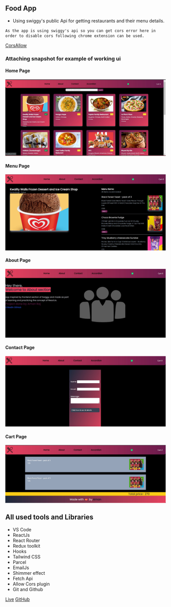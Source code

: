 ## Food App

- Using swiggy's public Api for getting restaurants and their menu details.
```
As the app is using swiggy's api so you can get cors error here in order to disable cors following chrome extension can be used.
```
[CorsAllow](https://chrome.google.com/webstore/detail/allow-cors-access-control/lhobafahddgcelffkeicbaginigeejlf?hl=en)

### Attaching snapshot for example of working ui
#### Home Page
![Home Page](src/assets/working1.jpg)
#### Menu Page
![Menu](src/assets/working4.jpg)
#### About Page
![About Page](src/assets/working2.jpg)
#### Contact Page
![Contact Page](src/assets/working3.jpg)
#### Cart Page
![Cart Page](src/assets/working5.jpg)



## All used tools and Libraries
- VS Code
- ReactJs
- React Router
- Redux toolkit
- Hooks
- Tailwind CSS
- Parcel
- EmailJs
- Shimmer effect
- Fetch Api
- Allow Cors plugin
- Git and Github


[Live](https://foodtestapp.netlify.app/)
[GitHub](https://github.com/amaanraaz/foodapp)